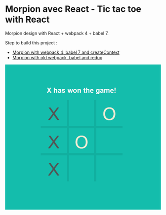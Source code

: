# Morpion avec React - Tic tac toe with React

Morpion design with React + webpack 4 + babel 7.

Step to build this project :

- [Morpion with webpack 4, babel 7 and createContext](https://github.com/zyhou/morpion-react/releases/tag/4.0)
- [Morpion with old webpack, babel and redux](https://github.com/zyhou/morpion-react/releases/tag/3.0)

![Won-text](https://raw.githubusercontent.com/zyhou/morpion-react/master/assets/Won-text.PNG)
